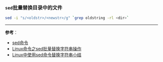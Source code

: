 ### `sed`批量替换目录中的文件
```bash
sed -i "s/<oldstr>/<newstr>/g" `grep oldstring -rl <dir>`
```

- - -
**参考**：
- [sed命令](http://man.linuxde.net/sed)
- [Linux命令之sed批量替换字符串操作](https://www.cnblogs.com/coffy/p/5607913.html)
- [Linux中使用sed命令替换字符串小结](http://www.jb51.net/LINUXjishu/155122.html)
